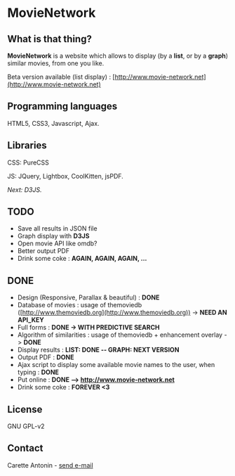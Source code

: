 MovieNetwork
============

What is that thing?
-------------------

**MovieNetwork** is a website which allows to display (by a **list**, or by a **graph**) similar movies, from one you like.

Beta version available (list display) : [http://www.movie-network.net](http://www.movie-network.net)

Programming languages
---------------------

HTML5, CSS3, Javascript, Ajax.

Libraries
---------

CSS: PureCSS

JS: JQuery, Lightbox, CoolKitten, jsPDF.

_Next: D3JS._

TODO
----

*	Save all results in JSON file
*	Graph display with **D3JS**
*	Open movie API like omdb?
*	Better output PDF
*	Drink some coke : **AGAIN, AGAIN, AGAIN, ...**


DONE
----

*	Design (Responsive, Parallax & beautiful) : **DONE**
*	Database of movies : usage of themoviedb ([http://www.themoviedb.org](http://www.themoviedb.org)) -> **NEED AN API_KEY**
*	Full forms : **DONE -> WITH PREDICTIVE SEARCH**
*	Algorithm of similarities : usage of themoviedb + enhancement overlay -> **DONE**
*	Display results : **LIST: DONE -- GRAPH: NEXT VERSION**
*	Output PDF : **DONE**
*	Ajax script to display some available movie names to the user, when typing : **DONE**
*	Put online : **DONE --> http://www.movie-network.net**
*	Drink some coke : **FOREVER <3**

License
-------

GNU GPL-v2

Contact
-------

Carette Antonin - [send e-mail](antonin.carette@gmail.com)